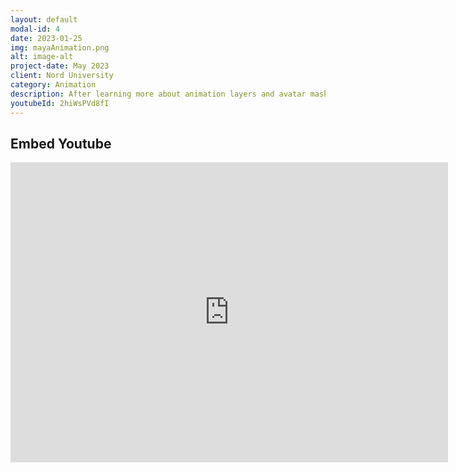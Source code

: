 ```yaml
---
layout: default
modal-id: 4
date: 2023-01-25
img: mayaAnimation.png
alt: image-alt
project-date: May 2023
client: Nord University
category: Animation
description: After learning more about animation layers and avatar masks, here is me working in the Unity state machine again. This project was part of my fourth semester at Games- and Entertainment Technology. I put together a short video showing what I did. (Who knew that to make games you also needed to know video editing)
youtubeId: 2hiWsPVd8fI
---
```

## Embed Youtube
<div class="embed-container">
  <iframe
      src="https://www.youtube.com/embed/{{ page.youtubeId }}"
      width="700"
      height="480"
      frameborder="0"
      allowfullscreen="true">
  </iframe>
</div>